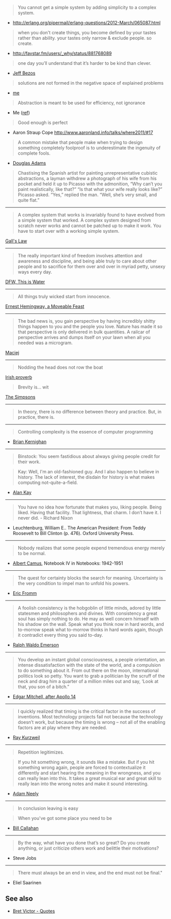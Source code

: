 > You cannot get a simple system by adding
> simplicity to a complex system.

- http://erlang.org/pipermail/erlang-questions/2012-March/065087.html

> when you don't create things, you become defined by your tastes rather than ability.
> your tastes only narrow & exclude people. so create.

- http://favstar.fm/users/_why/status/881768089

> one day you’ll understand that it’s harder to be kind than clever.

- [Jeff Bezos](https://www.princeton.edu/main/news/archive/S27/52/51O99/index.xml)

> solutions are not formed in the negative space of explained problems

- [me](https://twitter.com/tmcw/status/401771277007867904)

> Abstraction is meant to be used for efficiency, not ignorance

- Me ([ref](http://wildisthewind.com/2013/07/the-value-of-computer-science/))

> Good enough is perfect

- Aaron Straup Cope http://www.aaronland.info/talks/where2011/#17

> A common mistake that people make when trying to design something completely foolproof is to underestimate the ingenuity of complete fools.

- [Douglas Adams](https://www.goodreads.com/quotes/6711-a-common-mistake-that-people-make-when-trying-to-design)

> Chastising the Spanish artist for painting unrepresentative cubistic abstractions, a layman withdrew a photograph of his wife from his pocket and held it up to Picasso with the admonition, “Why can’t you paint realistically, like that?” “Is that what your wife really looks like?” Picasso asked. “Yes,” replied the man. “Well, she’s very small, and quite flat.”

---

> A complex system that works is invariably found to have evolved from a simple system that worked. A complex system designed from scratch never works and cannot be patched up to make it work. You have to start over with a working simple system. 

[Gall's Law](https://en.wikipedia.org/wiki/Gall%27s_law#Gall.27s_law)

---

> The really important kind of freedom involves attention and awareness and discipline, and being able truly to care about other people and to sacrifice for them over and over in myriad petty, unsexy ways every day.

[DFW, This is Water](http://web.archive.org/web/20080213082423/http://www.marginalia.org/dfw_kenyon_commencement.html)

---

> All things truly wicked start from innocence.

[Ernest Hemingway, a Moveable Feast](http://en.wikipedia.org/wiki/A_Moveable_Feast)

---

> The bad news is, you gain perspective by having incredibly shitty things happen to you and the people you love. Nature has made it so that perspective is only delivered in bulk quantities. A railcar of perspective arrives and dumps itself on your lawn when all you needed was a microgram.

[Maciej](https://blog.pinboard.in/2014/07/pinboard_turns_five/)

---

> Nodding the head does not row the boat

[Irish proverb](http://nepab.com/general/IrishProberbs.htm)

> Brevity is... wit

[The Simpsons](https://bestepisodeever.wordpress.com/tag/8f01/)

---

> In theory, there is no difference between theory and practice. But, in practice, there is.

---

> Controlling complexity is the essence of computer programming

- [Brian Kernighan](http://www.catb.org/esr/writings/taoup/html/ch01s06.html#id2877537)

---

> Binstock: You seem fastidious about always giving people credit for their work.

> Kay: Well, I'm an old-fashioned guy. And I also happen to believe in history. The lack of interest, the disdain for history is what makes computing not-quite-a-field.

- [Alan Kay](http://www.drdobbs.com/architecture-and-design/interview-with-alan-kay/240003442)

---

> You have no idea how fortunate that makes you, liking people. Being liked. Having that facility. That lightness, that charm. I don’t have it. I never did. - Richard Nixon

- Leuchtenburg, William E.. The American President: From Teddy Roosevelt to Bill Clinton (p. 476). Oxford University Press.

---

> Nobody realizes that some people expend tremendous energy merely to be normal.

- [Albert Camus](https://en.wikipedia.org/wiki/Albert_Camus), Notebook IV in Notebooks: 1942-1951

---

> The quest for certainty blocks the search for meaning. Uncertainty is the very condition to impel man to unfold his powers.

- [Eric Fromm](https://en.wikipedia.org/wiki/Erich_Fromm)

---

> A foolish consistency is the hobgoblin of little minds, adored by little statesmen and philosophers and divines. With consistency a great soul has simply nothing to do. He may as well concern himself with his shadow on the wall. Speak what you think now in hard words, and to-morrow speak what to-morrow thinks in hard words again, though it contradict every thing you said to-day. 

- [Ralph Waldo Emerson](https://www.goodreads.com/quotes/353571-a-foolish-consistency-is-the-hobgoblin-of-little-minds-adored)

---

> You develop an instant global consciousness, a people orientation, an intense dissatisfaction with the state of the world, and a compulsion to do something about it. From out there on the moon, international politics look so petty. You want to grab a politician by the scruff of the neck and drag him a quarter of a million miles out and say, ‘Look at that, you son of a bitch.”

- [Edgar Mitchell, after Apollo 14](https://en.wikipedia.org/wiki/Edgar_Mitchell)

---

> I quickly realized that timing is the critical factor in the success of inventions. Most technology projects fail not because the technology doesn’t work, but because the timing is wrong – not all of the enabling factors are at play where they are needed.

- [Ray Kurzweil](http://crnano.org/interview.kurzweil.htm)

---

> Repetition legitimizes.

> If you hit something wrong, it sounds like a mistake. But if you hit something wrong again, people are forced to contextualize it differently and start hearing the meaning in the wrongness, and you can really lean into this. It takes a great musical ear and great skill to really lean into the wrong notes and make it sound interesting.

- [Adam Neely](https://youtu.be/LlmTWlaWs_o?t=2m3s)

---

> In conclusion leaving is easy

> When you've got some place you need to be

- [Bill Callahan](https://genius.com/Bill-callahan-riding-for-the-feeling-lyrics)

---

> By the way, what have you done that’s so great? Do you create anything, or just criticize others work and belittle their motivations?

- Steve Jobs

---

> There must always be an end in view, and the end must not be final."

- Eliel Saarinen

## See also

* [Bret Victor - Quotes](http://worrydream.com/quotes/)

